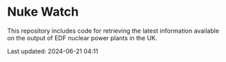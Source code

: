 # Nuke Watch

This repository includes code for retrieving the latest information available on the output of EDF nuclear power plants in the UK.

Last updated: 2024-06-21 04:11